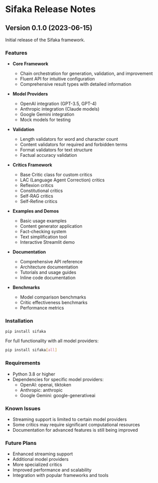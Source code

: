 # Sifaka Release Notes

## Version 0.1.0 (2023-06-15)

Initial release of the Sifaka framework.

### Features

- **Core Framework**
  - Chain orchestration for generation, validation, and improvement
  - Fluent API for intuitive configuration
  - Comprehensive result types with detailed information

- **Model Providers**
  - OpenAI integration (GPT-3.5, GPT-4)
  - Anthropic integration (Claude models)
  - Google Gemini integration
  - Mock models for testing

- **Validation**
  - Length validators for word and character count
  - Content validators for required and forbidden terms
  - Format validators for text structure
  - Factual accuracy validation

- **Critics Framework**
  - Base Critic class for custom critics
  - LAC (Language Agent Correction) critics
  - Reflexion critics
  - Constitutional critics
  - Self-RAG critics
  - Self-Refine critics

- **Examples and Demos**
  - Basic usage examples
  - Content generator application
  - Fact-checking system
  - Text simplification tool
  - Interactive Streamlit demo

- **Documentation**
  - Comprehensive API reference
  - Architecture documentation
  - Tutorials and usage guides
  - Inline code documentation

- **Benchmarks**
  - Model comparison benchmarks
  - Critic effectiveness benchmarks
  - Performance metrics

### Installation

```bash
pip install sifaka
```

For full functionality with all model providers:

```bash
pip install sifaka[all]
```

### Requirements

- Python 3.8 or higher
- Dependencies for specific model providers:
  - OpenAI: openai, tiktoken
  - Anthropic: anthropic
  - Google Gemini: google-generativeai

### Known Issues

- Streaming support is limited to certain model providers
- Some critics may require significant computational resources
- Documentation for advanced features is still being improved

### Future Plans

- Enhanced streaming support
- Additional model providers
- More specialized critics
- Improved performance and scalability
- Integration with popular frameworks and tools
